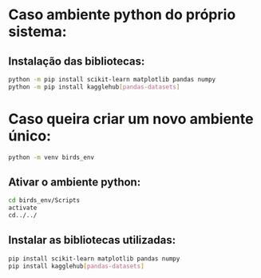 # Caso ambiente python do próprio sistema:
## Instalação das bibliotecas:
```bash
python -m pip install scikit-learn matplotlib pandas numpy
python -m pip install kagglehub[pandas-datasets]
```

# Caso queira criar um novo ambiente único:
```bash
python -m venv birds_env
```

## Ativar o ambiente python:
```bash
cd birds_env/Scripts
activate
cd../../
```

## Instalar as bibliotecas utilizadas:
```bash
pip install scikit-learn matplotlib pandas numpy
pip install kagglehub[pandas-datasets]
```